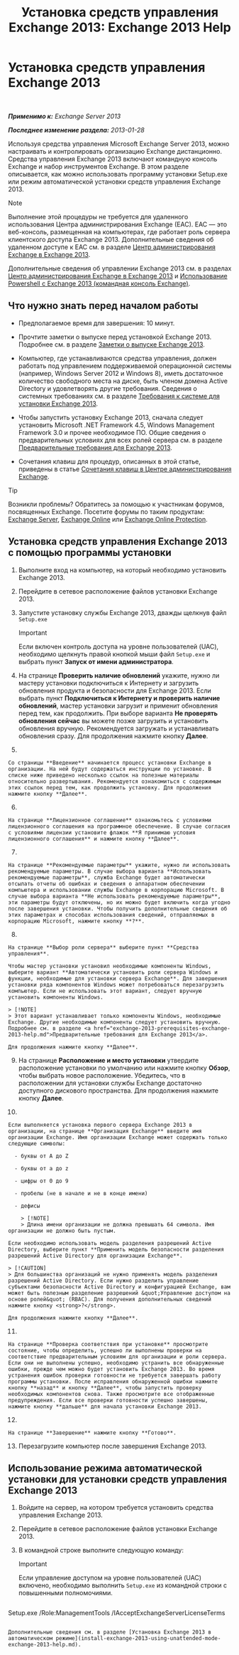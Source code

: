 ﻿---
title: 'Установка средств управления Exchange 2013: Exchange 2013 Help'
TOCTitle: Установка средств управления Exchange 2013
ms:assetid: 71fcbe4c-783b-4f77-aabb-a21aa7a4ef23
ms:mtpsurl: https://technet.microsoft.com/ru-ru/library/Bb232090(v=EXCHG.150)
ms:contentKeyID: 50556444
ms.date: 04/30/2018
mtps_version: v=EXCHG.150
ms.translationtype: HT
---

# Установка средств управления Exchange 2013

 

_**Применимо к:** Exchange Server 2013_

_**Последнее изменение раздела:** 2013-01-28_

Используя средства управления Microsoft Exchange Server 2013, можно настраивать и контролировать организацию Exchange дистанционно. Средства управления Exchange 2013 включают командную консоль Exchange и набор инструментов Exchange. В этом разделе описывается, как можно использовать программу установки Setup.exe или режим автоматической установки средств управления Exchange 2013.

> [!NOTE]  
> Выполнение этой процедуры не требуется для удаленного использования Центра администрирования Exchange (EAC). EAC — это веб-консоль, размещенная на компьютерах, где работает роль сервера клиентского доступа Exchange 2013. Дополнительные сведения об удаленном доступе к EAC см. в разделе <a href="exchange-admin-center-in-exchange-2013-exchange-2013-help.md">Центр администрирования Exchange в Exchange 2013</a>.


Дополнительные сведения об управлении Exchange 2013 см. в разделах [Центр администрирования Exchange в Exchange 2013](exchange-admin-center-in-exchange-2013-exchange-2013-help.md) и [Использование Powershell с Exchange 2013 (командная консоль Exchange)](https://technet.microsoft.com/ru-ru/library/bb123778\(v=exchg.150\)).

## Что нужно знать перед началом работы

  - Предполагаемое время для завершения: 10 минут.

  - Прочтите заметки о выпуске перед установкой Exchange 2013. Подробнее см. в разделе [Заметки о выпуске Exchange 2013](release-notes-for-exchange-2013-exchange-2013-help.md).

  - Компьютер, где устанавливаются средства управления, должен работать под управлением поддерживаемой операционной системы (например, Windows Server 2012 и Windows 8), иметь достаточное количество свободного места на диске, быть членом домена Active Directory и удовлетворять другие требования. Сведения о системных требованиях см. в разделе [Требования к системе для установки Exchange 2013](exchange-2013-system-requirements-exchange-2013-help.md).

  - Чтобы запустить установку Exchange 2013, сначала следует установить Microsoft .NET Framework 4.5, Windows Management Framework 3.0 и прочее необходимое ПО. Общие сведения о предварительных условиях для всех ролей сервера см. в разделе [Предварительные требования для Exchange 2013](exchange-2013-prerequisites-exchange-2013-help.md).

  - Сочетания клавиш для процедур, описанных в этой статье, приведены в статье [Сочетания клавиш в Центре администрирования Exchange](keyboard-shortcuts-in-the-exchange-admin-center-exchange-online-protection-help.md).

> [!TIP]  
> Возникли проблемы? Обратитесь за помощью к участникам форумов, посвященных Exchange. Посетите форумы по таким продуктам: <a href="https://go.microsoft.com/fwlink/p/?linkid=60612">Exchange Server</a>, <a href="https://go.microsoft.com/fwlink/p/?linkid=267542">Exchange Online</a> или <a href="https://go.microsoft.com/fwlink/p/?linkid=285351">Exchange Online Protection</a>.


## Установка средств управления Exchange 2013 с помощью программы установки

1.  Выполните вход на компьютер, на который необходимо установить Exchange 2013.

2.  Перейдите в сетевое расположение файлов установки Exchange 2013.

3.  Запустите установку службы Exchange 2013, дважды щелкнув файл `Setup.exe`
    
    > [!IMPORTANT]  
    > Если включен контроль доступа на уровне пользователей (UAC), необходимо щелкнуть правой кнопкой мыши файл <code>Setup.exe</code> и выбрать пункт <strong>Запуск от имени администратора</strong>.


4.  На странице **Проверить наличие обновлений** укажите, нужно ли мастеру установки подключиться к Интернету и загрузить обновления продукта и безопасности для Exchange 2013. Если выбрать пункт **Подключиться к Интернету и проверить наличие обновлений**, мастер установки загрузит и применит обновления перед тем, как продолжить. При выборе варианта **Не проверять обновления сейчас** вы можете позже загрузить и установить обновления вручную. Рекомендуется загружать и устанавливать обновления сразу. Для продолжения нажмите кнопку **Далее**.

5.  
    
    Со страницы **Введение** начинается процесс установки Exchange в организации. На ней будут содержаться инструкции по установке. В списке ниже приведено несколько ссылок на полезные материалы относительно развертывания. Рекомендуется ознакомиться с содержимым этих ссылок перед тем, как продолжить установку. Для продолжения нажмите кнопку **Далее**.

6.  
    
    На странице **Лицензионное соглашение** ознакомьтесь с условиями лицензионного соглашения на программное обеспечение. В случае согласия с условиями лицензии установите флажок **Я принимаю условия лицензионного соглашения** и нажмите кнопку **Далее**.

7.  
    
    На странице **Рекомендуемые параметры** укажите, нужно ли использовать рекомендуемые параметры. В случае выбора варианта **Использовать рекомендуемые параметры**, служба Exchange будет автоматически отсылать отчеты об ошибках и сведения о аппаратном обеспечении компьютера и использовании службы Exchange в корпорацию Microsoft. В случае выбора варианта **Не использовать рекомендуемые параметры**, эти параметры будут отключены, но их можно будет включить когда угодно после завершения установки. Чтобы получить дополнительные сведения об этих параметрах и способах использования сведений, отправляемых в корпорацию Microsoft, нажмите кнопку **?**.

8.  
    
    На странице **Выбор роли сервера** выберите пункт **Средства управления**.
    
    Чтобы мастер установки установил необходимые компоненты Windows, выберите вариант **Автоматически установить роли сервера Windows и функции, необходимые для установки сервера Exchange**. Для завершения установки ряда компонентов Windows может потребоваться перезагрузить компьютер. Если не использовать этот вариант, следует вручную установить компоненты Windows.
    
    > [!NOTE]  
    > Этот вариант устанавливает только компоненты Windows, необходимые Exchange. Другие необходимые компоненты следует установить вручную. Подробнее см. в разделе <a href="exchange-2013-prerequisites-exchange-2013-help.md">Предварительные требования для Exchange 2013</a>.
    
    Для продолжения нажмите кнопку **Далее**.

9.  На странице **Расположение и место установки** утвердите расположение установки по умолчанию или нажмите кнопку **Обзор**, чтобы выбрать новое расположение. Убедитесь, что в расположении для установки службы Exchange достаточно доступного дискового пространства. Для продолжения нажмите кнопку **Далее**.

10. 
    
    Если выполняется установка первого сервера Exchange 2013 в организации, на странице **Организация Exchange** введите имя организации Exchange. Имя организации Exchange может содержать только следующие символы:
    
      - буквы от A до Z
    
      - буквы от a до z
    
      - цифры от 0 до 9
    
      - пробелы (не в начале и не в конце имени)
    
      - дефисы
        
        > [!NOTE]  
        > Длина имени организации не должна превышать 64 символа. Имя организации не должно быть пустым.
    
    Если необходимо использовать модель разделения разрешений Active Directory, выберите пункт **Применить модель безопасности разделения разрешений Active Directory для организации Exchange**.
    
    > [!CAUTION]  
    > Для большинства организаций не нужно применять модель разделения разрешений Active Directory. Если нужно разделить управление субъектами безопасности Active Directory и конфигурацией Exchange, вам может быть полезным разделение разрешений &quot;Управление доступом на основе ролей&quot; (RBAC). Для получения дополнительных сведений нажмите кнопку <strong>?</strong>.
    
    Для продолжения нажмите кнопку **Далее**.

11. 
    
    На странице **Проверка соответствия при установке** просмотрите состояние, чтобы определить, успешно ли выполнены проверки на соответствие предварительным условиям для организации и роли сервера. Если они не выполнены успешно, необходимо устранить все обнаруженные ошибки, прежде чем можно будет установить Exchange 2013. Во время устранения ошибок проверки готовности не требуется завершать работу программы установки. После исправления обнаруженной ошибки нажмите кнопку **назад** и кнопку **Далее**, чтобы запустить проверку необходимых компонентов снова. Также просмотрите все отображенные предупреждения. Если все проверки готовности успешно завершены, нажмите кнопку **дальше** для начала установки Exchange 2013.

12. 
    
    На странице **Завершение** нажмите кнопку **Готово**.

13. Перезагрузите компьютер после завершения Exchange 2013.

## Использование режима автоматической установки для установки средств управления Exchange 2013

1.  Войдите на сервер, на котором требуется установить средства управления Exchange 2013.

2.  Перейдите в сетевое расположение файлов установки Exchange 2013.

3.  В командной строке выполните следующую команду:
    
    > [!IMPORTANT]  
    > Если управление доступом на уровне пользователей (UAC) включено, необходимо выполнить <code>Setup.exe</code> из командной строки с повышенными полномочиями.
    
    ```powershell
Setup.exe /Role:ManagementTools /IAcceptExchangeServerLicenseTerms
```

Дополнительные сведения см. в разделе [Установка Exchange 2013 в автоматическом режиме](install-exchange-2013-using-unattended-mode-exchange-2013-help.md).

